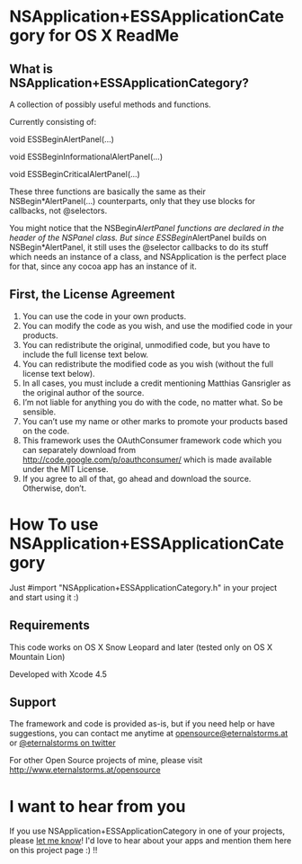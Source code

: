 # NSApplication+ESSApplicationCategory for OS X ReadMe

## What is NSApplication+ESSApplicationCategory?

A collection of possibly useful methods and functions.

Currently consisting of:

void ESSBeginAlertPanel(...)

void ESSBeginInformationalAlertPanel(...)

void ESSBeginCriticalAlertPanel(...)


These three functions are basically the same as their NSBegin*AlertPanel(...) counterparts, only that they use blocks for callbacks, not @selectors.

You might notice that the NSBegin*AlertPanel functions are declared in the header of the NSPanel class.
But since ESSBegin*AlertPanel builds on NSBegin*AlertPanel, it still uses the @selector callbacks to do its stuff which needs an instance of a class, and NSApplication is the perfect place for that, since any cocoa app has an instance of it.

## First, the License Agreement

1) You can use the code in your own products.  
2) You can modify the code as you wish, and use the modified code in your products.  
3) You can redistribute the original, unmodified code, but you have to include the full license text below.  
4) You can redistribute the modified code as you wish (without the full license text below).  
5) In all cases, you must include a credit mentioning Matthias Gansrigler as the original author of the source.  
6) I’m not liable for anything you do with the code, no matter what. So be sensible.  
7) You can’t use my name or other marks to promote your products based on the code.  
8) This framework uses the OAuthConsumer framework code which you can separately download from http://code.google.com/p/oauthconsumer/ which is made available under the MIT License.  
9) If you agree to all of that, go ahead and download the source. Otherwise, don’t.

# How To use NSApplication+ESSApplicationCategory

Just #import "NSApplication+ESSApplicationCategory.h" in your project and start using it :)

## Requirements
This code works on OS X Snow Leopard and later (tested only on OS X Mountain Lion)

Developed with Xcode 4.5

## Support
The framework and code is provided as-is, but if you need help or have suggestions, you can contact me anytime at [opensource@eternalstorms.at](mailto:opensource@eternalstorms.at) or [@eternalstorms on twitter](http://twitter.com/eternalstorms)

For other Open Source projects of mine, please visit http://www.eternalstorms.at/opensource

# I want to hear from you
If you use NSApplication+ESSApplicationCategory in one of your projects, please [let me know](mailto:opensource@eternalstorms.at)! I'd love to hear about your apps and mention them here on this project page :) !!